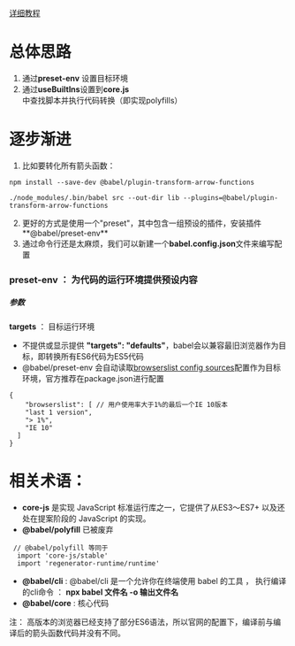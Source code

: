 [详细教程](https://www.jiangruitao.com/babel/) 

# 总体思路
1. 通过**preset-env** 设置目标环境
2. 通过**useBuiltIns**设置到**core.js**中查找脚本并执行代码转换（即实现polyfills）

# 逐步渐进
1.  比如要转化所有箭头函数：
```
npm install --save-dev @babel/plugin-transform-arrow-functions

./node_modules/.bin/babel src --out-dir lib --plugins=@babel/plugin-transform-arrow-functions
```

2.  更好的方式是使用一个"preset"，其中包含一组预设的插件，安装插件**@babel/preset-env**
3.  通过命令行还是太麻烦，我们可以新建一个**babel.config.json**文件来编写配置


### preset-env ： 为代码的运行环境提供预设内容
##### 参数
**targets** ： 目标运行环境

-   不提供或显示提供 **"targets": "defaults"**，babel会以兼容最旧浏览器作为目标，即转换所有ES6代码为ES5代码
-   @babel/preset-env 会自动读取[browserslist config sources](https://github.com/browserslist/browserslist#queries)配置作为目标环境，官方推荐在package.json进行配置
```
{
    "browserslist": [ // 用户使用率大于1%的最后一个IE 10版本
    "last 1 version",
    "> 1%",
    "IE 10"
  ] 
}
```

# 相关术语：
-   **core-js** 是实现 JavaScript 标准运行库之一，它提供了从ES3～ES7+ 以及还处在提案阶段的 JavaScript 的实现。
-  **@babel/polyfill** 已被废弃
```
 // @babel/polyfill 等同于
  import 'core-js/stable'
  import 'regenerator-runtime/runtime' 
```
-  **@babel/cli** : @babel/cli 是一个允许你在终端使用 babel 的工具 ， 执行编译的cli命令 ： **npx babel 文件名 -o 输出文件名**
-  **@babel/core** : 核心代码


注： 高版本的浏览器已经支持了部分ES6语法，所以官网的配置下，编译前与编译后的箭头函数代码并没有不同。



